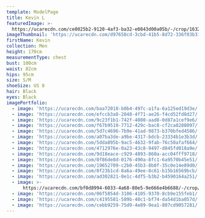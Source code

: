 ```yaml
---
template: ModelPage
title: Kevin L
featuredImage: >-
  https://ucarecdn.com/ce0025b2-9120-4af3-ba32-e0843d00a05b/-/crop/1632x1093/0,313/-/preview/
imageThumbnail: 'https://ucarecdn.com/d97658cd-3cbd-41b5-8d72-336f03b3135c/'
firstName: Kevin
collection: Men
height: 170cm
measurementType: chest
bust: 100cm
waist: 82cm
hips: 95cm
size: S/M
shoeSize: US 8
hair: Black
eyes: Black
imagePortfolio:
  - image: 'https://ucarecdn.com/baa72010-b0b4-497c-a1fa-6a125ed19d3e/'
  - image: 'https://ucarecdn.com/efccb3a8-2048-4f71-ae26-f4cd52fd8d27/'
  - image: 'https://ucarecdn.com/9c23f1b1-742f-4080-aad8-0d87a1cef9e6/'
  - image: 'https://ucarecdn.com/f67b9510-7712-429c-bac8-cf2ca8288097/'
  - image: 'https://ucarecdn.com/5d7c4696-7b9e-41ad-9873-b370bfed4586/'
  - image: 'https://ucarecdn.com/a07ba3de-a9be-4317-bdcb-23334b1e3b3d/'
  - image: 'https://ucarecdn.com/5dda895b-9ac5-4632-9fab-76c50afaf664/'
  - image: 'https://ucarecdn.com/4712976e-0a23-43c8-9497-d845fd018a9e/'
  - image: 'https://ucarecdn.com/9d18eace-c929-4893-860a-acc04fff9718/'
  - image: 'https://ucarecdn.com/0f86de8d-0176-490a-8fc1-6a9570b45e51/'
  - image: 'https://ucarecdn.com/19652709-c2b0-45b3-8b0f-35c0e14e89d0/'
  - image: 'https://ucarecdn.com/0f23b1cd-8a6a-49ee-8c61-b15b16569bcb/'
  - image: 'https://ucarecdn.com/ad302821-0e1c-4df5-b3b2-b4590164a251/'
  - image: >-
      https://ucarecdn.com/bf0d8994-6033-4a68-80e5-9e666e4b6688/-/crop/1632x1856/0,593/-/preview/
  - image: 'https://ucarecdn.com/06f5854d-3106-4105-9370-8cb9e155feb1/'
  - image: 'https://ucarecdn.com/c4195581-589b-40c1-bf74-da54d1ba057d/'
  - image: 'https://ucarecdn.com/cebb9259-75d9-4e89-9ea1-807cd9057281/'
---
```


